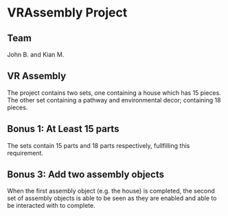 # VRAssembly Project

## Team
John B. and Kian M.

## VR Assembly
The project contains two sets, one containing a house which has 15 pieces.
The other set containing a pathway and environmental decor; containing 18 pieces.



## Bonus 1: At Least 15 parts
The sets contain 15 parts and 18 parts respectively, fullfilling this requirement.

## Bonus 3: Add two assembly objects
When the first assembly object (e.g. the house) is completed, the second set of assembly objects is able to be seen as they are enabled and able to be interacted with to complete. 
